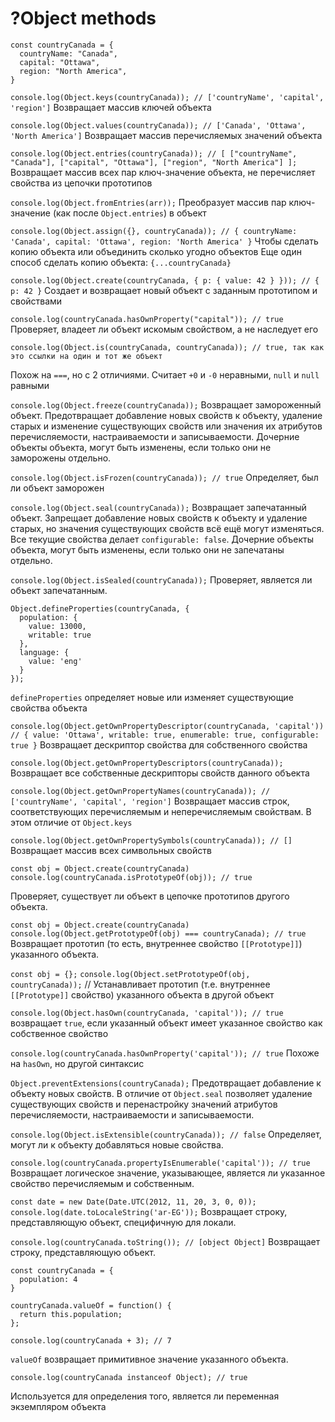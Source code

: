 # ?Object methods

~~~
const countryCanada = {
  countryName: "Canada",
  capital: "Ottawa",
  region: "North America",
}
~~~

`console.log(Object.keys(countryCanada)); // ['countryName', 'capital', 'region']`
Возвращает массив ключей объекта

`console.log(Object.values(countryCanada)); // ['Canada', 'Ottawa', 'North America']`
Возвращает массив перечисляемых значений объекта

`console.log(Object.entries(countryCanada)); // [ ["countryName", "Canada"], ["capital", "Ottawa"], ["region", "North America"] ];`
Возвращает массив всех пар ключ-значение объекта, не перечисляет свойства из цепочки прототипов

`console.log(Object.fromEntries(arr));`
Преобразует массив пар ключ-значение (как после `Object.entries`) в объект

`console.log(Object.assign({}, countryCanada)); // { countryName: 'Canada', capital: 'Ottawa', region: 'North America' }`
Чтобы сделать копию объекта или объединить сколько угодно объектов
Еще один способ сделать копию объекта: `{...countryCanada}`

`console.log(Object.create(countryCanada, { p: { value: 42 } })); // { p: 42 }`
Cоздает и возвращает новый объект с заданным прототипом и свойствами

`console.log(countryCanada.hasOwnProperty("capital")); // true`
Проверяет, владеет ли объект искомым свойством, а не наследует его

`console.log(Object.is(countryCanada, countryCanada)); // true, так как это ссылки на один и тот же объект`

Похож на `===`, но с 2 отличиями. Считает `+0` и `-0` неравными, `null` и `null` равными

`console.log(Object.freeze(countryCanada));`
Возвращает замороженный объект. Предотвращает добавление новых свойств к объекту, удаление старых и изменение существующих свойств или значения их атрибутов перечисляемости, настраиваемости и записываемости. Дочерние объекты объекта, могут быть изменены, если только они не заморожены отдельно.

`console.log(Object.isFrozen(countryCanada)); // true`
Определяет, был ли объект заморожен

`console.log(Object.seal(countryCanada));`
Возвращает запечатанный объект. Запрещает добавление новых свойств к объекту и удаление старых, но значения существующих свойств всё ещё могут изменяться. Все текущие свойства делает `configurable: false`. Дочерние объекты объекта, могут быть изменены, если только они не запечатаны отдельно.

`console.log(Object.isSealed(countryCanada));`
Проверяет, является ли объект запечатанным.

~~~
Object.defineProperties(countryCanada, {
  population: {
    value: 13000,
    writable: true
  },
  language: {
    value: 'eng'
  }
});
~~~

`defineProperties` определяет новые или изменяет существующие свойства объекта

`console.log(Object.getOwnPropertyDescriptor(countryCanada, 'capital')) // { value: 'Ottawa', writable: true, enumerable: true, configurable: true }`
Возвращает дескриптор свойства для собственного свойства

`console.log(Object.getOwnPropertyDescriptors(countryCanada));`
Возвращает все собственные дескрипторы свойств данного объекта

`console.log(Object.getOwnPropertyNames(countryCanada)); // ['countryName', 'capital', 'region']`
Возвращает массив строк, соответствующих перечисляемым и неперечисляемым свойствам. В этом отличие от `Object.keys`

`console.log(Object.getOwnPropertySymbols(countryCanada)); // []`
Возвращает массив всех символьных свойств

`const obj = Object.create(countryCanada)`
`console.log(countryCanada.isPrototypeOf(obj)); // true`

Проверяет, существует ли объект в цепочке прототипов другого объекта.

`const obj = Object.create(countryCanada)`
`console.log(Object.getPrototypeOf(obj) === countryCanada); // true`
Возвращает прототип (то есть, внутреннее свойство `[[Prototype]]`) указанного объекта.

`const obj = {};`
`console.log(Object.setPrototypeOf(obj, countryCanada));`
// Устанавливает прототип (т.е. внутреннее `[[Prototype]]` свойство) указанного объекта в другой объект

`console.log(Object.hasOwn(countryCanada, 'capital')); // true`
возвращает `true`, если указанный объект имеет указанное свойство как собственное свойство

`console.log(countryCanada.hasOwnProperty('capital')); // true`
Похоже на `hasOwn`, но другой синтаксис

`Object.preventExtensions(countryCanada);`
Предотвращает добавление к объекту новых свойств. В отличие от `Object.seal` позволяет удаление существующих свойств и перенастройку значений атрибутов перечисляемости, настраиваемости и записываемости.

`console.log(Object.isExtensible(countryCanada)); // false`
Определяет, могут ли к объекту добавляться новые свойства.

`console.log(countryCanada.propertyIsEnumerable('capital')); // true`
Возвращает логическое значение, указывающее, является ли указанное свойство перечисляемым и собственным.

`const date = new Date(Date.UTC(2012, 11, 20, 3, 0, 0));`
`console.log(date.toLocaleString('ar-EG'));`
Возвращает строку, представляющую объект, специфичную для локали.

`console.log(countryCanada.toString()); // [object Object]`
Возвращает строку, представляющую объект.

~~~
const countryCanada = {
  population: 4
}

countryCanada.valueOf = function() {
  return this.population;
};

console.log(countryCanada + 3); // 7
~~~

`valueOf` возвращает примитивное значение указанного объекта.

`console.log(countryCanada instanceof Object); // true`

Используется для определения того, является ли переменная экземпляром объекта
